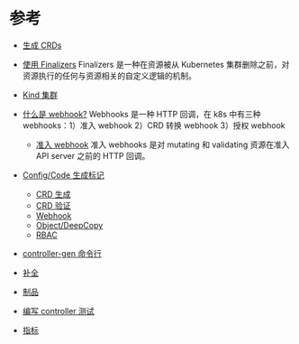 # 参考

  - [生成 CRDs](generating-crd.md)
  - [使用 Finalizers](using-finalizers.md)
    Finalizers 是一种在资源被从 Kubernetes 集群删除之前，对资源执行的任何与资源相关的自定义逻辑的机制。
  - [Kind 集群](kind.md)
  - [什么是 webhook?](webhook-overview.md)
    Webhooks 是一种 HTTP 回调，在 k8s 中有三种 webhooks：1）准入 webhook
    2）CRD 转换 webhook 3）授权 webhook
    - [准入 webhook](admission-webhook.md)
      准入 webhooks 是对 mutating 和 validating 资源在准入 API server 之前的 HTTP 回调。
  - [Config/Code 生成标记](markers.md)

      - [CRD 生成](markers/crd.md)
      - [CRD 验证](markers/crd-validation.md)
      - [Webhook](markers/webhook.md)
      - [Object/DeepCopy](markers/object.md)
      - [RBAC](markers/rbac.md)

  - [controller-gen 命令行](controller-gen.md)
  - [补全](completion.md)
  - [制品](artifacts.md)
  - [编写 controller 测试](writing-tests.md)
  - [指标](metrics.md)
